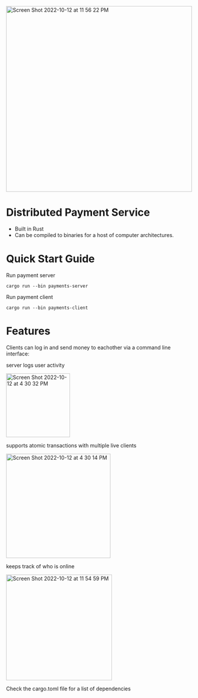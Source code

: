 
<img width="504" alt="Screen Shot 2022-10-12 at 11 56 22 PM" src="https://user-images.githubusercontent.com/19520861/195523959-6df52f6f-30f9-42c3-898f-5f9a65235975.png">

# Distributed Payment Service

- Built in Rust 
- Can be compiled to binaries for a host of computer architectures.

# Quick Start Guide
Run payment server
```
cargo run --bin payments-server
```

Run payment client
```
cargo run --bin payments-client
```

# Features
Clients can log in and send money to eachother via a command line interface:

server logs user activity

<img width="173" alt="Screen Shot 2022-10-12 at 4 30 32 PM" src="https://user-images.githubusercontent.com/19520861/195466769-061facdd-c61f-4832-87dd-90d111adc90a.png">

supports atomic transactions with multiple live clients

<img width="283" alt="Screen Shot 2022-10-12 at 4 30 14 PM" src="https://user-images.githubusercontent.com/19520861/195466864-7720d2e0-cf5d-4c67-9423-62f53185aed0.png">

keeps track of who is online

<img width="287" alt="Screen Shot 2022-10-12 at 11 54 59 PM" src="https://user-images.githubusercontent.com/19520861/195523813-74ab4819-ff08-4c79-80f6-88beb113e5cd.png">


Check the cargo.toml file for a list of dependencies


